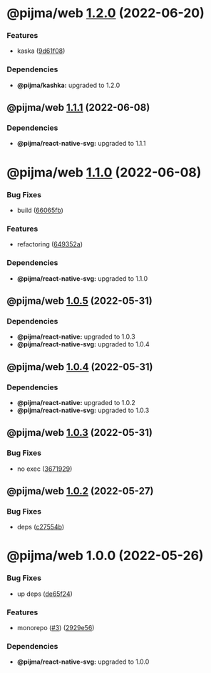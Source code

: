 # @pijma/web [1.2.0](https://github.com/qiwi/pijma-native/compare/@pijma/web@1.1.1...@pijma/web@1.2.0) (2022-06-20)


### Features

* kaska ([9d61f08](https://github.com/qiwi/pijma-native/commit/9d61f082fae96ea4c767257be107f657b8f6011a))





### Dependencies

* **@pijma/kashka:** upgraded to 1.2.0

## @pijma/web [1.1.1](https://github.com/qiwi/pijma-native/compare/@pijma/web@1.1.0...@pijma/web@1.1.1) (2022-06-08)





### Dependencies

* **@pijma/react-native-svg:** upgraded to 1.1.1

# @pijma/web [1.1.0](https://github.com/qiwi/pijma-native/compare/@pijma/web@1.0.5...@pijma/web@1.1.0) (2022-06-08)


### Bug Fixes

* build ([66065fb](https://github.com/qiwi/pijma-native/commit/66065fbd059def2bf3c989d30dcf03ddccce2c89))


### Features

* refactoring ([649352a](https://github.com/qiwi/pijma-native/commit/649352a76422457b95a215df33d72e2ff9134b1a))





### Dependencies

* **@pijma/react-native-svg:** upgraded to 1.1.0

## @pijma/web [1.0.5](https://github.com/qiwi/pijma-native/compare/@pijma/web@1.0.4...@pijma/web@1.0.5) (2022-05-31)





### Dependencies

* **@pijma/react-native:** upgraded to 1.0.3
* **@pijma/react-native-svg:** upgraded to 1.0.4

## @pijma/web [1.0.4](https://github.com/qiwi/pijma-native/compare/@pijma/web@1.0.3...@pijma/web@1.0.4) (2022-05-31)





### Dependencies

* **@pijma/react-native:** upgraded to 1.0.2
* **@pijma/react-native-svg:** upgraded to 1.0.3

## @pijma/web [1.0.3](https://github.com/qiwi/pijma-native/compare/@pijma/web@1.0.2...@pijma/web@1.0.3) (2022-05-31)


### Bug Fixes

* no exec ([3671929](https://github.com/qiwi/pijma-native/commit/36719296f34832466e4aea719fb948592fabab48))

## @pijma/web [1.0.2](https://github.com/qiwi/pijma-native/compare/@pijma/web@1.0.1...@pijma/web@1.0.2) (2022-05-27)


### Bug Fixes

* deps ([c27554b](https://github.com/qiwi/pijma-native/commit/c27554b0a49feea0953fac6970c907d2992fee32))

# @pijma/web 1.0.0 (2022-05-26)


### Bug Fixes

* up deps ([de65f24](https://github.com/qiwi/pijma-native/commit/de65f245cbd084ae6da6b99787859d3ba929c94b))


### Features

* monorepo ([#3](https://github.com/qiwi/pijma-native/issues/3)) ([2929e56](https://github.com/qiwi/pijma-native/commit/2929e569ab3c275b3d43e79b71c1f76311d06615))





### Dependencies

* **@pijma/react-native-svg:** upgraded to 1.0.0
